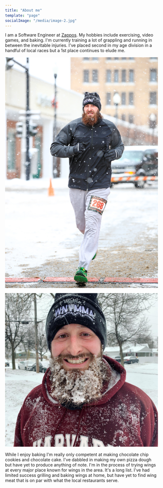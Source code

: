 ```yaml
---
title: "About me"
template: "page"
socialImage: "/media/image-2.jpg"
---
```


I am a Software Engineer at [Zappos](https://www.zappos.com). My hobbies include exercising, video games, and baking. I'm currently training a lot of grappling and running in between the inevitable injuries.  I've placed second in my age division in a handful of local races but a 1st place continues to elude me. 

<div>

![Lockport 10 Run](/media/running/lock10.jpg)

![Backyard training run](/media/running/backyard.jpeg)

</div>
While I enjoy baking  I'm really only competent at making chocolate chip cookies and chocolate cake. I've dabbled in making my own pizza dough but have yet to produce anything of note.  I'm in the process of trying wings at every major place known for wings in the area.  It's a long list.  I've had limited success grilling and baking wings at home, but have yet to find wing meat that is on par with what the local restaurants serve.
